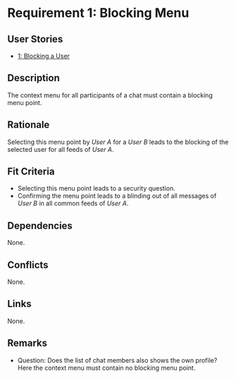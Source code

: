 # Requirement 1: Blocking Menu

## User Stories

- [1: Blocking a User](https://github.com/status-im/ideas/blob/progress/39-init-reqeng/active/039-chat-moderation/user-stories/us-1-blocking-a-user.md)

## Description

The context menu for all participants of a chat must contain a blocking menu point.

## Rationale

Selecting this menu point by *User A* for a *User B* leads to the blocking of the
selected user for all feeds of *User A*.

## Fit Criteria

- Selecting this menu point leads to a security question.
- Confirming the menu point leads to a blinding out of all messages of
  *User B* in all common feeds of *User A*.

## Dependencies

None.

## Conflicts

None.

## Links

None.

## Remarks

- Question: Does the list of chat members also shows the own profile? Here the
  context menu must contain no blocking menu point.